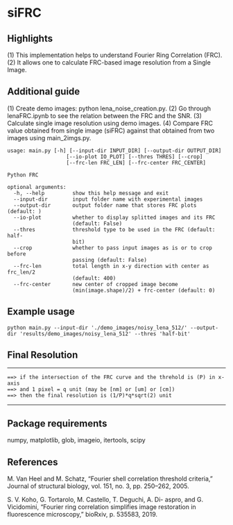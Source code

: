 # siFRC 

## Highlights
(1) This implementation helps to understand Fourier Ring Correlation (FRC).
(2) It allows one to calculate FRC-based image resolution from a Single Image.

## Additional guide
(1) Create demo images: python lena_noise_creation.py.
(2) Go through lenaFRC.ipynb to see the relation between the FRC and the SNR.
(3) Calculate single image resolution using demo images.
(4) Compare FRC value obtained from single image (siFRC) against that obtained from two images using main_2imgs.py.

```
usage: main.py [-h] [--input-dir INPUT_DIR] [--output-dir OUTPUT_DIR]
                   [--io-plot IO_PLOT] [--thres THRES] [--crop]
                   [--frc-len FRC_LEN] [--frc-center FRC_CENTER]

Python FRC

optional arguments:
  -h, --help         show this help message and exit
  --input-dir        input folder name with experimental images 
  --output-dir       output folder name that stores FRC plots (default: )
  --io-plot          whether to display splitted images and its FRC
                     (default: False)
  --thres            threshold type to be used in the FRC (default: half-
                     bit)
  --crop             whether to pass input images as is or to crop before
                     passing (default: False)
  --frc-len          total length in x-y direction with center as frc_len/2
                     (default: 400)
  --frc-center       new center of cropped image become
                     (min(image.shape)/2) + frc-center (default: 0)
```

## Example usage 

`python main.py --input-dir './demo_images/noisy_lena_512/' --output-dir 'results/demo_images/noisy_lena_512' --thres 'half-bit'`

## Final Resolution 

*************************************************************************
```
==> if the intersection of the FRC curve and the threhold is (P) in x-axis
==> and 1 pixel = q unit (may be [nm] or [um] or [cm])
==> then the final resolution is (1/P)*q*sqrt(2) unit
```
**************************************************************************
## Package requirements

numpy, matplotlib, glob, imageio, itertools, scipy

## References

M. Van Heel and M. Schatz, “Fourier shell correlation threshold criteria,” Journal of structural biology, vol. 151, no. 3, pp. 250–262, 2005.

S. V. Koho, G. Tortarolo, M. Castello, T. Deguchi, A. Di- aspro, and G. Vicidomini, “Fourier ring correlation simplifies image restoration in fluorescence microscopy,” bioRxiv, p. 535583, 2019.



